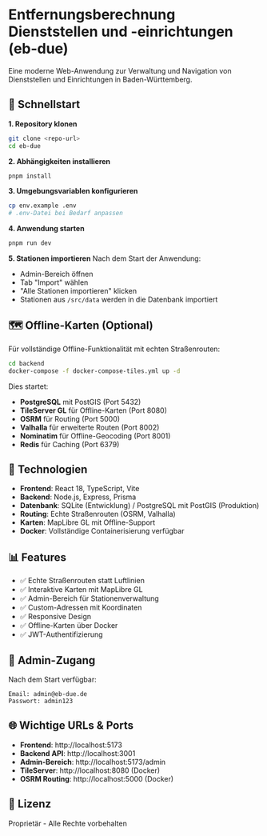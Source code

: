 # Entfernungsberechnung Dienststellen und -einrichtungen (eb-due)

Eine moderne Web-Anwendung zur Verwaltung und Navigation von Dienststellen und Einrichtungen in Baden-Württemberg.

## 🚀 Schnellstart

**1. Repository klonen**
```bash
git clone <repo-url>
cd eb-due
```

**2. Abhängigkeiten installieren**
```bash
pnpm install
```

**3. Umgebungsvariablen konfigurieren**
```bash
cp env.example .env
# .env-Datei bei Bedarf anpassen
```

**4. Anwendung starten**
```bash
pnpm run dev
```

**5. Stationen importieren**
Nach dem Start der Anwendung:
- Admin-Bereich öffnen
- Tab "Import" wählen
- "Alle Stationen importieren" klicken
- Stationen aus `/src/data` werden in die Datenbank importiert

## 🗺️ Offline-Karten (Optional)

Für vollständige Offline-Funktionalität mit echten Straßenrouten:

```bash
cd backend
docker-compose -f docker-compose-tiles.yml up -d
```

Dies startet:
- **PostgreSQL** mit PostGIS (Port 5432)
- **TileServer GL** für Offline-Karten (Port 8080)
- **OSRM** für Routing (Port 5000)
- **Valhalla** für erweiterte Routen (Port 8002)
- **Nominatim** für Offline-Geocoding (Port 8001)
- **Redis** für Caching (Port 6379)

## 🔧 Technologien

- **Frontend**: React 18, TypeScript, Vite
- **Backend**: Node.js, Express, Prisma
- **Datenbank**: SQLite (Entwicklung) / PostgreSQL mit PostGIS (Produktion)
- **Routing**: Echte Straßenrouten (OSRM, Valhalla)
- **Karten**: MapLibre GL mit Offline-Support
- **Docker**: Vollständige Containerisierung verfügbar

## 📊 Features

- ✅ Echte Straßenrouten statt Luftlinien
- ✅ Interaktive Karten mit MapLibre GL
- ✅ Admin-Bereich für Stationenverwaltung
- ✅ Custom-Adressen mit Koordinaten
- ✅ Responsive Design
- ✅ Offline-Karten über Docker
- ✅ JWT-Authentifizierung

## 🔑 Admin-Zugang

Nach dem Start verfügbar:
```
Email: admin@eb-due.de
Passwort: admin123
```

## 🌐 Wichtige URLs & Ports

- **Frontend**: http://localhost:5173
- **Backend API**: http://localhost:3001
- **Admin-Bereich**: http://localhost:5173/admin
- **TileServer**: http://localhost:8080 (Docker)
- **OSRM Routing**: http://localhost:5000 (Docker)

## 📝 Lizenz

Proprietär - Alle Rechte vorbehalten
